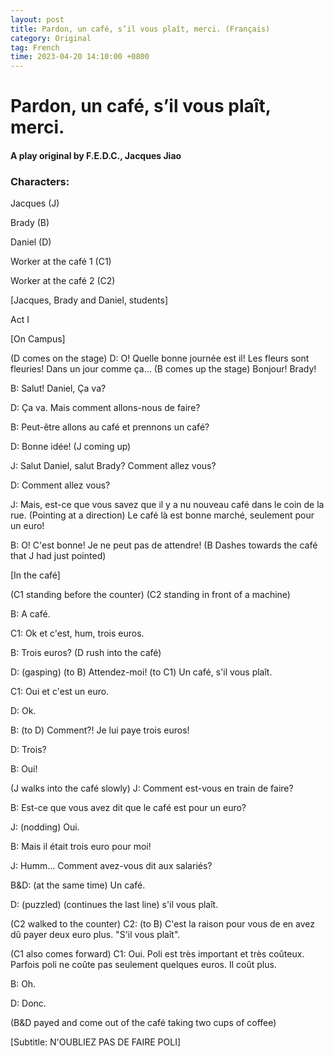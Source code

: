 ```yaml
---
layout: post
title: Pardon, un café, s’il vous plaît, merci. (Français)
category: Original
tag: French
time: 2023-04-20 14:10:00 +0800
---
```

# Pardon, un café, s’il vous plaît, merci. 
#### A play original by F.E.D.C., Jacques Jiao

### Characters: 

Jacques (J) 

Brady (B) 

Daniel (D) 

Worker at the café 1 (C1) 

Worker at the café 2 (C2)

[Jacques, Brady and Daniel, students]

Act I

[On Campus]

(D comes on the stage) D: O! Quelle bonne journée est il! Les fleurs sont 
fleuries! Dans un jour comme ça... (B comes up the stage) Bonjour! Brady!

B: Salut! Daniel, Ça va?

D: Ça va. Mais comment allons-nous de faire?

B: Peut-être allons au café et prennons un café?

D: Bonne idée! (J coming up)

J: Salut Daniel, salut Brady? Comment allez vous?

D: Comment allez vous?

J: Mais, est-ce que vous savez que il y a nu nouveau café dans le coin de la rue. (Pointing at a direction) Le café là est bonne marché, seulement pour un euro!

B: O! C'est bonne! Je ne peut pas de attendre! (B Dashes towards the café that J had just pointed)

[In the café]

(C1 standing before the counter) (C2 standing in front of a machine)

B: A café.

C1: Ok et c'est, hum, trois euros. 

B: Trois euros? (D rush into the café)

D: (gasping) (to B) Attendez-moi! (to C1) Un café, s'il vous plaît.

C1: Oui et c'est un euro.


D: Ok.

B: (to D) Comment?! Je lui paye trois euros!

D: Trois?

B: Oui!

(J walks into the café slowly) J: Comment est-vous en train de faire? 

B: Est-ce que vous avez dit que le café est pour un euro? 

J: (nodding) Oui. 

B: Mais il était trois euro pour moi! 

J: Humm... Comment avez-vous dit aux salariés? 

B&D: (at the same time) Un café. 

D: (puzzled) (continues the last line) s'il vous plaît.

(C2 walked to the counter) C2: (to B) C'est la raison pour vous de en avez dû payer deux euro plus. "S'il vous plaît". 

(C1 also comes forward) C1: Oui. Poli est très important et très coûteux. Parfois poli ne coûte pas seulement quelques euros. Il coût plus. 

B: Oh.

D: Donc.

(B&D payed and come out of the café taking two cups of coffee)

[Subtitle: N'OUBLIEZ PAS DE FAIRE POLI]
